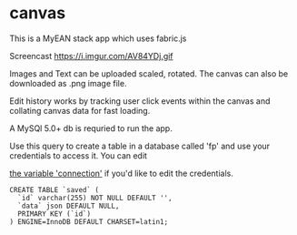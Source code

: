 # canvas

This is a MyEAN stack app which uses fabric.js

Screencast https://i.imgur.com/AV84YDj.gif

Images and Text can be uploaded scaled, rotated. The canvas can also be downloaded as .png image file.

Edit history works by tracking user click events within the canvas and collating canvas data for fast loading. 

A MySQl 5.0+ db is requried to run the app.

Use this query to create a table in a database called 'fp' and use your credentials to access it. You can edit 

[the variable 'connection'](node.js) if you'd like to edit the credentials.

````
CREATE TABLE `saved` (
  `id` varchar(255) NOT NULL DEFAULT '',
  `data` json DEFAULT NULL,
  PRIMARY KEY (`id`)
) ENGINE=InnoDB DEFAULT CHARSET=latin1;
````

